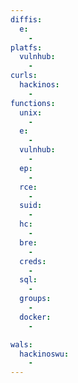 ```yaml
---
diffis:
  e:
    -
platfs:
  vulnhub:
    -
curls:
  hackinos:
    -
functions:
  unix:
    -
  e:
    -
  vulnhub:
    -
  ep:
    -
  rce:
    -
  suid:
    -
  hc:
    -
  bre:
    -
  creds:
    -
  sql:
    -
  groups:
    -
  docker:
    -

wals:
  hackinoswu:
    -
---
```

